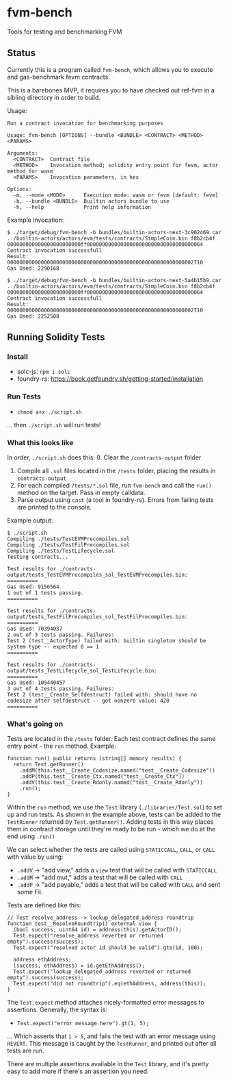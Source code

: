 # fvm-bench
Tools for testing and benchmarking FVM

## Status

Currently this is a program called `fvm-bench`, which allows you to execute and gas-benchmark
fevm contracts.

This is a barebones MVP, it requires you to have checked out ref-fvm in a sibling directory
in order to build.

Usage:
```
Run a contract invocation for benchmarking purposes

Usage: fvm-bench [OPTIONS] --bundle <BUNDLE> <CONTRACT> <METHOD> <PARAMS>

Arguments:
  <CONTRACT>  Contract file
  <METHOD>    Invocation method; solidity entry point for fevm, actor method for wasm
  <PARAMS>    Invocation parameters, in hex

Options:
  -m, --mode <MODE>      Execution mode: wasm or fevm [default: fevm]
  -b, --bundle <BUNDLE>  Builtin actors bundle to use
  -h, --help             Print help information
```

Example invocation:
```
$ ./target/debug/fvm-bench -b bundles/builtin-actors-next-3c902469.car ../builtin-actors/actors/evm/tests/contracts/SimpleCoin.bin f8b2cb4f 000000000000000000000000ff00000000000000000000000000000000000064
Contract invocation successfull
Result: 0000000000000000000000000000000000000000000000000000000000002710
Gas Used: 2290168

$ ./target/debug/fvm-bench -b bundles/builtin-actors-next-5a4b15b9.car ../builtin-actors/actors/evm/tests/contracts/SimpleCoin.bin f8b2cb4f 000000000000000000000000ff00000000000000000000000000000000000064
Contract invocation successfull
Result: 0000000000000000000000000000000000000000000000000000000000002710
Gas Used: 2252508
```

## Running Solidity Tests

### Install

* solc-js: `npm i solc`
* foundry-rs: https://book.getfoundry.sh/getting-started/installation

### Run Tests

* `chmod a+x ./script.sh`

... then `./script.sh` will run tests!

### What this looks like

In order, `./script.sh` does this:
0. Clear the `/contracts-output` folder
1. Compile all `.sol` files located in the `/tests` folder, placing the results in `contracts-output`
2. For each compiled `/tests/*.sol` file, run `fvm-bench` and call the `run()` method on the target. Pass in empty calldata.
3. Parse output using `cast` (a tool in foundry-rs). Errors from failing tests are printed to the console.

Example output:
```
$ ./script.sh 
Compiling ./tests/TestEVMPrecompiles.sol
Compiling ./tests/TestFilPrecompiles.sol
Compiling ./tests/TestLifecycle.sol
Testing contracts...
 
Test results for ./contracts-output/tests_TestEVMPrecompiles_sol_TestEVMPrecompiles.bin:
==========
Gas Used: 9156564
1 out of 1 tests passing.
==========
 
Test results for ./contracts-output/tests_TestFilPrecompiles_sol_TestFilPrecompiles.bin:
==========
Gas Used: 70394037
2 out of 3 tests passing. Failures:
Test 2 (test__ActorType) failed with: builtin singleton should be system type -- expected 0 == 1
==========
 
Test results for ./contracts-output/tests_TestLifecycle_sol_TestLifecycle.bin:
==========
Gas Used: 105440457
3 out of 4 tests passing. Failures:
Test 2 (test__Create_Selfdestruct) failed with: should have no codesize after selfdestruct -- got nonzero value: 420
==========

```

### What's going on

Tests are located in the `/tests` folder. Each test contract defines the same entry point - the `run` method. Example:

```solidity
function run() public returns (string[] memory results) {
  return Test.getRunner()
    .addM(this.test__Create_Codesize.named("test__Create_Codesize"))
    .addP(this.test__Create_Ctx.named("test__Create_Ctx"))
    .addV(this.test__Create_Rdonly.named("test__Create_Rdonly"))
    .run();
}
```

Within the `run` method, we use the `Test` library (`./libraries/Test.sol`) to set up and run tests. As shown in the example above, tests can be added to the `TestRunner` returned by `Test.getRunner()`. Adding tests in this way places them in contract storage until they're ready to be run - which we do at the end using `.run()`

We can select whether the tests are called using `STATICCALL`, `CALL`, or `CALL` with value by using:
* `.addV` -> "add view," adds a `view` test that will be called with `STATICCALL`
* `.addM` -> "add mut," adds a test that will be called with `CALL`
* `.addP` -> "add payable," adds a test that will be called with `CALL` and sent some Fil.

Tests are defined like this:

```solidity
// Test resolve_address -> lookup_delegated_address roundtrip
function test__ResolveRoundtrip() external view {
  (bool success, uint64 id) = address(this).getActorID();
  Test.expect("resolve_address reverted or returned empty").success(success);
  Test.expect("resolved actor id should be valid").gte(id, 100);

  address ethAddress;
  (success, ethAddress) = id.getEthAddress();
  Test.expect("lookup_delegated_address reverted or returned empty").success(success);
  Test.expect("did not roundtrip").eq(ethAddress, address(this));
}
```

The `Test.expect` method attaches nicely-formatted error messages to assertions. Generally, the syntax is:
* `Test.expect("error message here").gt(1, 5);`

... Which asserts that `1 > 5`, and fails the test with an error message using `REVERT`. This message is caught by the `TestRunner`, and printed out after all tests are run.

There are multiple assertions available in the `Test` library, and it's pretty easy to add more if there's an assertion you need.